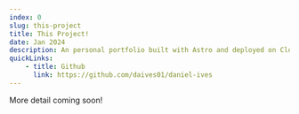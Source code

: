 ```yaml
---
index: 0
slug: this-project
title: This Project!
date: Jan 2024
description: An personal portfolio built with Astro and deployed on Cloudflare Pages 
quickLinks:
    - title: Github
      link: https://github.com/daives01/daniel-ives
---
```


More detail coming soon!